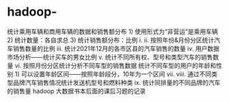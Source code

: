 # hadoop-
统计乘用车辆和商用车辆的数据和销售额分布 1) 使用形式为“非营运”是乘用车辆 2) 统计数量：各自求总 3) 统计销售额分布：比例 i. ii. 按照年份&amp;月份分区统计汽车销售数量的比例 iii. 统计2021年12月的各市区县的汽车销售的数量 iv. 用户数据市场分析——统计买车的男女比例 v. 统计不同所有权、型号和类型汽车的销售数量 vi. 按照月份分区统计分析不同车型的销售数据 统计不同车型的用户的年龄和性别 1) 可以设置年龄区间——按照年龄段分，10年为一个区间 vii. viii. 通过不同类型品牌汽车销售情况统计发送机型号和燃料种类 ix. 统计同排量的不同品牌的汽车的销售量
hadoop 大数据书本后面的课后习题的记录
